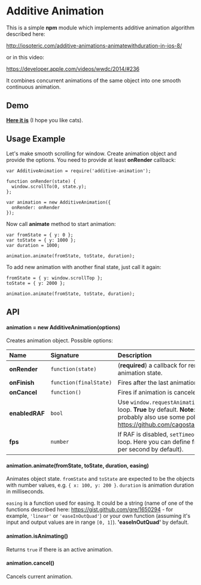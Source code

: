 Additive Animation
==================

This is a simple **npm** module which implements additive animation algorithm described here:

http://iosoteric.com/additive-animations-animatewithduration-in-ios-8/

or in this video:

https://developer.apple.com/videos/wwdc/2014/#236

It combines concurrent animations of the same object into one smooth continuous animation.

Demo
----

[**Here it is**](http://alexkuz.github.io/additive-animation/) (I hope you like cats).

Usage Example
-------------

Let's make smooth scrolling for window. Create animation object and provide the options. You need to provide at least **onRender** callback:

```
var AdditiveAnimation = require('additive-animation');

function onRender(state) {
  window.scrollTo(0, state.y);
};

var animation = new AdditiveAnimation({
  onRender: onRender
});
```

Now call **animate** method to start animation:

```
var fromState = { y: 0 };
var toState = { y: 1000 };
var duration = 1000;

animation.animate(fromState, toState, duration);
```

To add new animation with another final state, just call it again:

```
fromState = { y: window.scrollTop };
toState = { y: 2000 };

animation.animate(fromState, toState, duration);
```

API
---

#### animation = new AdditiveAnimation(options)

Creates animation object. Possible options:


Name | Signature | Description
:---------|:--------|:--------
**onRender** | `function(state)` | (**required**) a callback for rendering current animation state.
**onFinish** | `function(finalState)` | Fires after the last animation is completed.
**onCancel** | `function()` | Fires if animation is canceled.
**enabledRAF** | `bool` | Use `window.requestAnimationFrame` in animation loop. **True** by default. **Note**: if you use it, you should probably also use some polyfill, like this: https://github.com/cagosta/requestAnimationFrame
**fps** | `number` | If RAF is disabled, `setTimeout` is used in animation loop. Here you can define frequency (**60** frames per second by default).

#### animation.animate(fromState, toState, duration, easing)

Animates object state. `fromState` and `toState` are expected to be the objects with number values, e.g. `{ x: 100, y: 200 }`. `duration` is animation duration in milliseconds.

`easing` is a function used for easing. It could be a string (name of one of the functions described here: https://gist.github.com/gre/1650294 - for example, `'linear'` or `'easeInOutQuad'`) or your own function (assuming it's input and output values are in range `[0, 1]`). **'easeInOutQuad'** by default.

#### animation.isAnimating()

Returns `true` if there is an active animation.

#### animation.cancel()

Cancels current animation.
